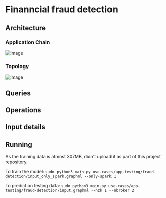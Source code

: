 # Finanncial fraud detection

## Architecture

### Application Chain
![image](https://user-images.githubusercontent.com/6629591/184164122-a17cf4e4-6adf-4990-aca9-21a7d76ea110.png)

### Topology
![image](https://user-images.githubusercontent.com/6629591/184164321-bf5a49fb-a657-46d4-a4b3-88ed6c81172b.png)



## Queries  
  

  
## Operations
  

  
## Input details
     
## Running

As the training data is almost 307MB, didn't upload it as part of this project repository.

To train the model:
 ```sudo python3 main.py use-cases/app-testing/fraud-detection/input_only_spark.graphml --only-spark 1```

 To predict on testing data:
  ```sudo python3 main.py use-cases/app-testing/fraud-detection/input.graphml --nzk 1 --nbroker 2```
   
